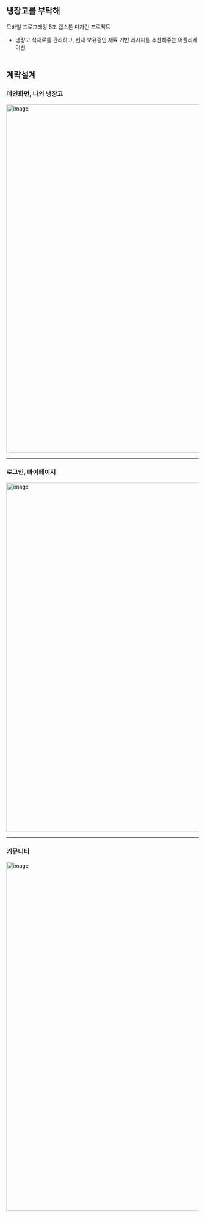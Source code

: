 ## 냉장고를 부탁해
모바일 프로그래밍 5조 캡스톤 디자인 프로젝트
- 냉장고 식재료를 관리하고, 현재 보유중인 재료 기반 레시피를 추천해주는 어플리케이션
<br><br>
## 계략설계
### 메인화면, 나의 냉장고
<img width="913" alt="image" src="https://github.com/what-s-in-my-fridge/what-s-in-my-fridge-FE/assets/70376320/61ee6da5-0cb6-4513-8354-fa5537183b19"><br><hr>
### 로그인, 마이페이지
<img width="915" alt="image" src="https://github.com/what-s-in-my-fridge/what-s-in-my-fridge-FE/assets/70376320/ca30cd6b-cf9c-4601-ac40-b874d9c3e4d7"><br><hr>
### 커뮤니티
<img width="915" alt="image" src="https://github.com/what-s-in-my-fridge/what-s-in-my-fridge-FE/assets/70376320/ca30cd6b-cf9c-4601-ac40-b874d9c3e4d7">
  
  
